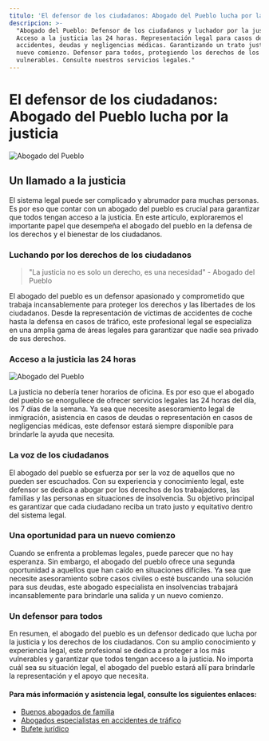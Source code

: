 ```yaml
---
titulo: 'El defensor de los ciudadanos: Abogado del Pueblo lucha por la justicia'
descripcion: >-
  "Abogado del Pueblo: Defensor de los ciudadanos y luchador por la justicia.
  Acceso a la justicia las 24 horas. Representación legal para casos de
  accidentes, deudas y negligencias médicas. Garantizando un trato justo y un
  nuevo comienzo. Defensor para todos, protegiendo los derechos de los más
  vulnerables. Consulte nuestros servicios legales."
---
```


# El defensor de los ciudadanos: Abogado del Pueblo lucha por la justicia

![Abogado del Pueblo](./img/abogado-del-pueblo-1.webp)

## Un llamado a la justicia

El sistema legal puede ser complicado y abrumador para muchas personas. Es por eso que contar con un abogado del pueblo es crucial para garantizar que todos tengan acceso a la justicia. En este artículo, exploraremos el importante papel que desempeña el abogado del pueblo en la defensa de los derechos y el bienestar de los ciudadanos.

### Luchando por los derechos de los ciudadanos

> "La justicia no es solo un derecho, es una necesidad" - Abogado del Pueblo

El abogado del pueblo es un defensor apasionado y comprometido que trabaja incansablemente para proteger los derechos y las libertades de los ciudadanos. Desde la representación de víctimas de accidentes de coche hasta la defensa en casos de tráfico, este profesional legal se especializa en una amplia gama de áreas legales para garantizar que nadie sea privado de sus derechos.

### Acceso a la justicia las 24 horas

![Abogado del Pueblo](./img/abogado-del-pueblo-2.webp)

La justicia no debería tener horarios de oficina. Es por eso que el abogado del pueblo se enorgullece de ofrecer servicios legales las 24 horas del día, los 7 días de la semana. Ya sea que necesite asesoramiento legal de inmigración, asistencia en casos de deudas o representación en casos de negligencias médicas, este defensor estará siempre disponible para brindarle la ayuda que necesita.

### La voz de los ciudadanos

El abogado del pueblo se esfuerza por ser la voz de aquellos que no pueden ser escuchados. Con su experiencia y conocimiento legal, este defensor se dedica a abogar por los derechos de los trabajadores, las familias y las personas en situaciones de insolvencia. Su objetivo principal es garantizar que cada ciudadano reciba un trato justo y equitativo dentro del sistema legal.

### Una oportunidad para un nuevo comienzo

Cuando se enfrenta a problemas legales, puede parecer que no hay esperanza. Sin embargo, el abogado del pueblo ofrece una segunda oportunidad a aquellos que han caído en situaciones difíciles. Ya sea que necesite asesoramiento sobre casos civiles o esté buscando una solución para sus deudas, este abogado especialista en insolvencias trabajará incansablemente para brindarle una salida y un nuevo comienzo.

### Un defensor para todos

En resumen, el abogado del pueblo es un defensor dedicado que lucha por la justicia y los derechos de los ciudadanos. Con su amplio conocimiento y experiencia legal, este profesional se dedica a proteger a los más vulnerables y garantizar que todos tengan acceso a la justicia. No importa cuál sea su situación legal, el abogado del pueblo estará allí para brindarle la representación y el apoyo que necesita.

#### Para más información y asistencia legal, consulte los siguientes enlaces:

- [Buenos abogados de familia](abogado-especialista-en-insolvencias)
- [Abogados especialistas en accidentes de tráfico](abogados-de-casos-civiles)
- [Bufete jurídico](los-mejores-abogados-en-accidentes-de-trafico)
